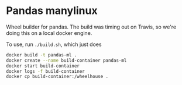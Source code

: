 # Pandas manylinux


Wheel builder for pandas.
The build was timing out on Travis, so we're doing this on a local
docker engine.

To use, run `./build.sh`, which just does

```bash
docker build -t pandas-ml .
docker create --name build-container pandas-ml
docker start build-container
docker logs -f build-container
docker cp build-container:/wheelhouse .
```

